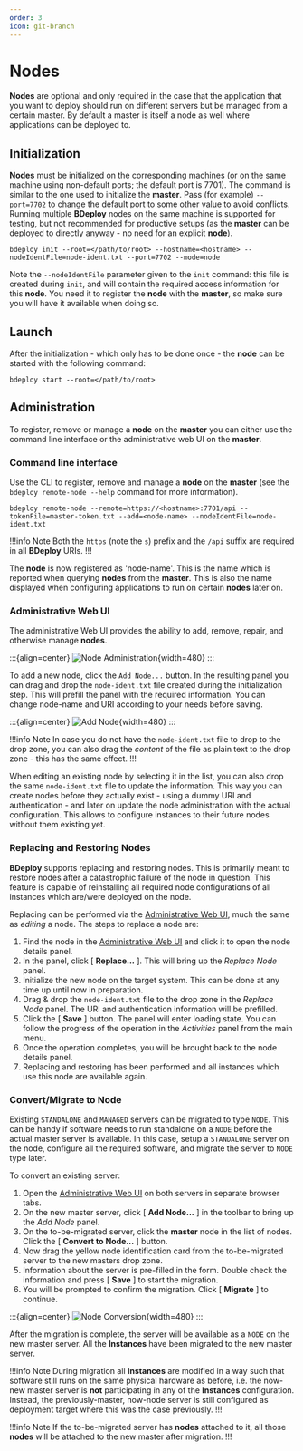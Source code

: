 ```yaml
---
order: 3
icon: git-branch
---
```


# Nodes

**Nodes** are optional and only required in the case that the application that you want to deploy should run on different servers but be managed from a certain master. By default a master is itself a node as well where applications can be deployed to.

## Initialization

**Nodes** must be initialized on the corresponding machines (or on the same machine using non-default ports; the default port is 7701).
The command is similar to the one used to initialize the **master**. Pass (for example) `--port=7702` to change the
default port to some other value to avoid conflicts. Running multiple **BDeploy** nodes on the same machine is
supported for testing, but not recommended for productive setups (as the **master** can be deployed to directly anyway - no need for an explicit **node**).

```
bdeploy init --root=</path/to/root> --hostname=<hostname> --nodeIdentFile=node-ident.txt --port=7702 --mode=node
```

Note the `--nodeIdentFile` parameter given to the `init` command: this file is created during `init`, and will contain the required access information for this **node**. You need it to register the **node** with the **master**, so make sure you will have it available when doing so.

## Launch

After the initialization - which only has to be done once - the **node** can be started with the following command:

```
bdeploy start --root=</path/to/root>
```

## Administration

To register, remove or manage a **node** on the **master** you can either use the command line interface or the administrative web UI on the **master**.

### Command line interface

Use the CLI to register, remove and manage a **node** on the **master** (see the `bdeploy remote-node --help` command for more information).

```
bdeploy remote-node --remote=https://<hostname>:7701/api --tokenFile=master-token.txt --add=<node-name> --nodeIdentFile=node-ident.txt
```

!!!info Note
Both the `https` (note the `s`) prefix and the `/api` suffix are required in all **BDeploy** URIs.
!!!

The **node** is now registered as 'node-name'. This is the name which is reported when querying **nodes** from the **master**.
This is also the name displayed when configuring applications to run on certain **nodes** later on.

### Administrative Web UI

The administrative Web UI provides the ability to add, remove, repair, and otherwise manage **nodes**.

:::{align=center}
![Node Administration](/images/Doc_Admin_Nodes_Details.png){width=480}
:::

To add a new node, click the `Add Node...` button. In the resulting panel you can drag and drop the `node-ident.txt` file created during the initialization step. This will prefill the panel with the required information. You can change node-name and URI according to your needs before saving.

:::{align=center}
![Add Node](/images/Doc_Admin_Nodes_Add.png){width=480}
:::

!!!info Note
In case you do not have the `node-ident.txt` file to drop to the drop zone, you can also drag the _content_ of the file as plain text to the drop zone - this has the same effect.
!!!

When editing an existing node by selecting it in the list, you can also drop the same `node-ident.txt` file to update the information. This way you can create nodes before they actually exist - using a dummy URI and authentication - and later on update the node administration with the actual configuration. This allows to configure instances to their future nodes without them existing yet.

### Replacing and Restoring Nodes

**BDeploy** supports replacing and restoring nodes. This is primarily meant to restore nodes after a catastrophic failure of the node in question. This feature is capable of reinstalling all required node configurations of all instances which are/were deployed on the node.

Replacing can be performed via the [Administrative Web UI](/setup/node/#administrative-web-ui), much the same as _editing_ a node. The steps to replace a node are:

1. Find the node in the [Administrative Web UI](/setup/node/#administrative-web-ui) and click it to open the node details panel.
2. In the panel, click [ **Replace...** ]. This will bring up the _Replace Node_ panel.
3. Initialize the new node on the target system. This can be done at any time up until now in preparation.
4. Drag & drop the `node-ident.txt` file to the drop zone in the _Replace Node_ panel. The URI and authentication information will be prefilled.
5. Click the [ **Save** ] button. The panel will enter loading state. You can follow the progress of the operation in the _Activities_ panel from the main menu.
6. Once the operation completes, you will be brought back to the node details panel.
7. Replacing and restoring has been performed and all instances which use this node are available again.

### Convert/Migrate to Node

Existing `STANDALONE` and `MANAGED` servers can be migrated to type `NODE`. This can be handy if software needs to run standalone on a `NODE` before the actual master server is available. In this case, setup a `STANDALONE` server on the node, configure all the required software, and migrate the server to `NODE` type later.

To convert an existing server:

1. Open the [Administrative Web UI](/setup/node/#administrative-web-ui) on both servers in separate browser tabs.
2. On the new master server, click [ **Add Node...** ] in the toolbar to bring up the _Add Node_ panel.
3. On the to-be-migrated server, click the **master** node in the list of nodes. Click the [ **Convert to Node...** ] button.
4. Now drag the yellow node identification card from the to-be-migrated server to the new masters drop zone.
5. Information about the server is pre-filled in the form. Double check the information and press [ **Save** ] to start the migration.
6. You will be prompted to confirm the migration. Click [ **Migrate** ] to continue.

:::{align=center}
![Node Conversion](/images/Doc_Admin_Nodes_Conversion.png){width=480}
:::

After the migration is complete, the server will be available as a `NODE` on the new master server. All the **Instances** have been migrated to the new master server.

!!!info Note
During migration all **Instances** are modified in a way such that software still runs on the same physical hardware as before, i.e. the now-new master server is **not** participating in any of the **Instances** configuration. Instead, the previously-master, now-node server is still configured as deployment target where this was the case previously.
!!!

!!!info Note
If the to-be-migrated server has **nodes** attached to it, all those **nodes** will be attached to the new master after migration.
!!!
